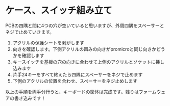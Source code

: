 # ケース、スイッチ組み立て

PCBの四隅と間に4つの穴が空いていると思いますが、外周四隅をスペーサーとネジで止めていきます。  

1. アクリルの保護シートを剥がします
2. 向きを確認します。下側アクリルの凹みの向きがpromicroと同じ向きかどうかを確認します
3. キースイッチを基板の穴の向きに合わせて上側のアクリルとソケットに挿し込みます
4. 片手24キーをすべて終えたら四隅にスペーサーをネジで止めます
5. 下側のアクリルの位置を合わせ、スペーサーをネジ止めします

以上の手順を両手分行うと、キーボードの筐体は完成です。残りはファームウェアの書き込みです！  

